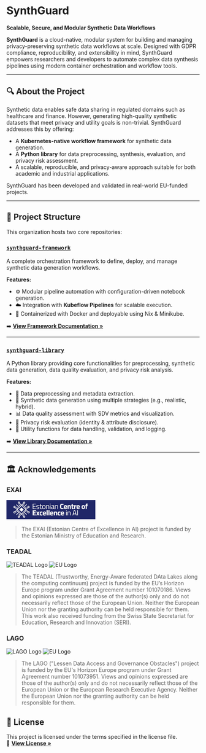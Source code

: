 # SynthGuard

**Scalable, Secure, and Modular Synthetic Data Workflows**

**SynthGuard** is a cloud-native, modular system for building and managing privacy-preserving synthetic data workflows at scale. Designed with GDPR compliance, reproducibility, and extensibility in mind, SynthGuard empowers researchers and developers to automate complex data synthesis pipelines using modern container orchestration and workflow tools.

---

## 🔍 About the Project

Synthetic data enables safe data sharing in regulated domains such as healthcare and finance. However, generating high-quality synthetic datasets that meet privacy and utility goals is non-trivial. SynthGuard addresses this by offering:

- A **Kubernetes-native workflow framework** for synthetic data generation.
- A **Python library** for data preprocessing, synthesis, evaluation, and privacy risk assessment.
- A scalable, reproducible, and privacy-aware approach suitable for both academic and industrial applications.

SynthGuard has been developed and validated in real-world EU-funded projects.

---

## 🧱 Project Structure

This organization hosts two core repositories:

### [`synthguard-framework`](https://github.com/SynthGuard/synthguard-framework)

A complete orchestration framework to define, deploy, and manage synthetic data generation workflows.

**Features:**

- ⚙️ Modular pipeline automation with configuration-driven notebook generation.
- ☁️ Integration with **Kubeflow Pipelines** for scalable execution.
- 🐳 Containerized with Docker and deployable using Nix & Minikube.

➡️ **[View Framework Documentation »](https://github.com/SynthGuard/synthguard-framework)**

---

### [`synthguard-library`](https://github.com/SynthGuard/synthguard-library)

A Python library providing core functionalities for preprocessing, synthetic data generation, data quality evaluation, and privacy risk analysis.

**Features:**

- 🔄 Data preprocessing and metadata extraction.
- 🧪 Synthetic data generation using multiple strategies (e.g., realistic, hybrid).
- 📊 Data quality assessment with SDV metrics and visualization.
- 🔐 Privacy risk evaluation (identity & attribute disclosure).
- 🧰 Utility functions for data handling, validation, and logging.

➡️ **[View Library Documentation »](https://github.com/SynthGuard/synthguard-library)**

---

## 🏛 Acknowledgements

### EXAI
<img src="./EXAI-logo-eng.png" alt="EXAI Logo" height="50" />

> The EXAI (Estonian Centre of Excellence in AI) project is funded by the Estonian Ministry of Education and Research.

### TEADAL  
<img src="https://teadal.eu/wp-content/uploads/sites/84/2022/08/TEADAL_rgb_logo_extended.png" alt="TEADAL Logo" height="50" />

<img src="https://european-union.europa.eu/themes/contrib/oe_theme/dist/eu/images/logo/standard-version/positive/logo-eu--en.svg" alt="EU Logo" height="50" >

> The TEADAL (Trustworthy, Energy-Aware federated DAta Lakes along the computing continuum) project is funded by the EU’s Horizon Europe program under Grant Agreement number 101070186. Views and opinions expressed are those of the author(s) only and do not necessarily reflect those of the European Union. Neither the European Union nor the granting authority can be held responsible for them. This work also received funding from the Swiss State Secretariat for Education, Research and Innovation (SERI).

### LAGO  
<img src="https://lago-europe.eu/themes/custom/lago_theme/lago_theme/logo.svg" alt="LAGO Logo" height="50" />

<img src="https://european-union.europa.eu/themes/contrib/oe_theme/dist/eu/images/logo/standard-version/positive/logo-eu--en.svg" alt="EU Logo" height="50" >

> The LAGO ("Lessen Data Access and Governance Obstacles") project is funded by the EU's Horizon Europe program under Grant Agreement number 101073951. Views and opinions expressed are those of the author(s) only and do not necessarily reflect those of the European Union or the European Research Executive Agency. Neither the European Union nor the granting authority can be held responsible for them.

## 📄 License

This project is licensed under the terms specified in the license file.  
📜 **[View License »](https://github.com/SynthGuard/synthguard-library/blob/main/LICENSE.md)**
